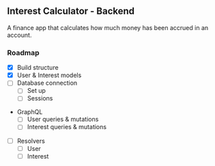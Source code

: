 ## Interest Calculator - Backend

A finance app that calculates how much money has been accrued in an account.

### Roadmap
- [x] Build structure
- [x] User & Interest models
- [ ] Database connection
    - [ ] Set up 
    - [ ] Sessions
- GraphQL
    - [ ] User queries & mutations
    - [ ] Interest queries & mutations
- [ ] Resolvers
    - [ ] User 
    - [ ] Interest 
